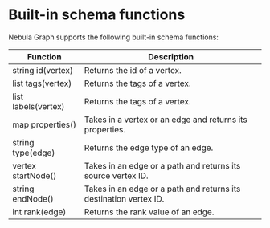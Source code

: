 # Built-in schema functions

Nebula Graph supports the following built-in schema functions:

Function| Description |
----  |  ----|
string id(vertex) | Returns the id of a vertex.
list tags(vertex) | Returns the tags of a vertex.
list labels(vertex) | Returns the tags of a vertex.
map properties() | Takes in a vertex or an edge and returns its properties.
string type(edge) | Returns the edge type of an edge.
vertex startNode() | Takes in an edge or a path and returns its source vertex ID.
string endNode() | Takes in an edge or a path and returns its  destination vertex ID.
int rank(edge) | Returns the rank value of an edge.
